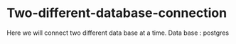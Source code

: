 # Two-different-database-connection
Here we will connect two different data base at a time. Data base : postgres

